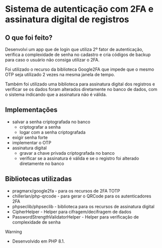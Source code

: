 # Sistema de autenticação com 2FA e assinatura digital de registros

## O que foi feito?

Desenvolvi um app que de login que utiliza 2º fator de autenticação, verifica a complexidade de senha no cadastro e cria códigos de backup para caso o usuário não consiga utilizar o 2FA.

Foi utilizado o recurso da biblioteca Google2FA que impede que o mesmo OTP seja utilizado 2 vezes na mesma janela de tempo.

Também foi utilizado uma biblioteca para assinatura digital dos registros e verificar se os dados foram alterados diretamente no banco de dados, com o sistema indicando que a assinatura não é válida.

## Implementações
 - salvar a senha criptografada no banco
      - criptografar a senha
      - logar com a senha criptografada
 - exigir senha forte
 - implementar o OTP
 - assinatura digital
      - gravar a chave privada criptografada no banco
      - verificar se a assinatura é válida e se o registro foi alterado diretamente no banco


## Bibliotecas utilizadas
- pragmarx/google2fa - para os recursos de 2FA TOTP
- chillerlan/php-qrcode - para gerar o QRCode para os autenticadores 2FA
- phpseclib/phpseclib - biblioteca para os recursos de assinatura digital
- CipherHelper - Helper para cifragem/decifragem de dados
- PasswordStrengthValidatorHelper - Helper para verificação de complexidade de senha


> [!WARNING]
> - Desenvolvido em PHP 8.1.
